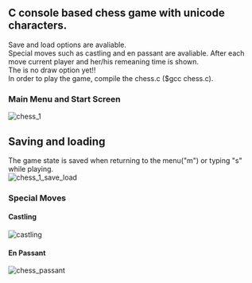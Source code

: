 ## C console based chess game with unicode characters.  
Save and load options are avaliable.  
Special moves such as castling and en passant are avaliable.
After each move current player and her/his remeaning time is shown.    
The is no draw option yet!!  
In order to play the game, compile the chess.c ($gcc chess.c).
  
    
### Main Menu and Start Screen
![chess_1](https://user-images.githubusercontent.com/46817744/108593340-18918780-7384-11eb-9fa4-b49e7c78c7c8.gif)
  
  
## Saving and loading  
The game state is saved when returning to the menu("m") or typing "s" while playing.  
![chess_1_save_load](https://user-images.githubusercontent.com/46817744/108593525-4fb46880-7385-11eb-9b05-a9399b1fb869.gif)
  
  
  
### Special Moves  
#### Castling  
![castling](https://user-images.githubusercontent.com/46817744/108593974-10d3e200-7388-11eb-924d-7a9cf28fe0fd.gif)

  
#### En Passant  
![chess_passant](https://user-images.githubusercontent.com/46817744/108593971-07e31080-7388-11eb-8c8f-0d44628ed681.gif)  

